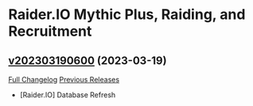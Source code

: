 # Raider.IO Mythic Plus, Raiding, and Recruitment

## [v202303190600](https://github.com/RaiderIO/raiderio-addon/tree/v202303190600) (2023-03-19)
[Full Changelog](https://github.com/RaiderIO/raiderio-addon/compare/v202303180600...v202303190600) [Previous Releases](https://github.com/RaiderIO/raiderio-addon/releases)

- [Raider.IO] Database Refresh  
